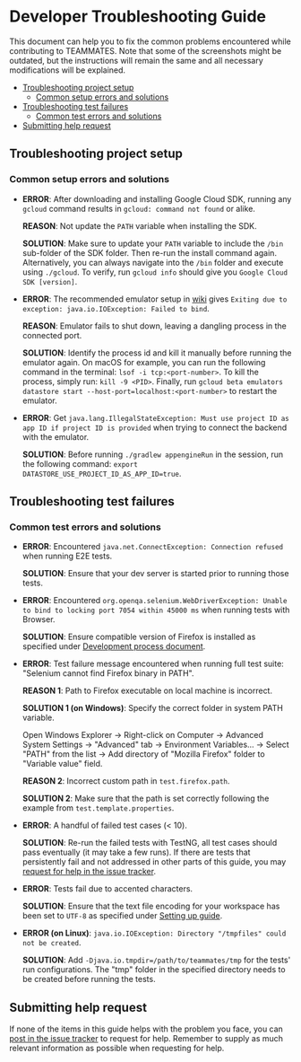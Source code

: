 # Developer Troubleshooting Guide

This document can help you to fix the common problems encountered while contributing to TEAMMATES.
Note that some of the screenshots might be outdated, but the instructions will remain the same and all necessary modifications will be explained.

* [Troubleshooting project setup](#troubleshooting-project-setup)
    * [Common setup errors and solutions](#common-setup-errors-and-solutions)
* [Troubleshooting test failures](#troubleshooting-test-failures)
    * [Common test errors and solutions](#common-test-errors-and-solutions)
* [Submitting help request](#submitting-help-request)

## Troubleshooting project setup

### Common setup errors and solutions

* **ERROR**: After downloading and installing Google Cloud SDK, running any `gcloud` command results in `gcloud: command not found` or alike.

  **REASON**: Not update the `PATH` variable when installing the SDK.

  **SOLUTION**: Make sure to update your `PATH` variable to include the `/bin` sub-folder of the SDK folder. Then re-run the install command again.
  Alternatively, you can always navigate into the `/bin` folder and execute using `./gcloud`.
  To verify, run `gcloud info` should give you `Google Cloud SDK [version]`.

* **ERROR**: The recommended emulator setup in [wiki](https://github.com/objectify/objectify/wiki/Setup#initialising-the-objectifyservice-to-work-with-emulator-applies-to-v6) gives `Exiting due to exception: java.io.IOException: Failed to bind`.

  **REASON**: Emulator fails to shut down, leaving a dangling process in the connected port.

  **SOLUTION**: Identify the process id and kill it manually before running the emulator again.
  On macOS for example, you can run the following command in the terminal: `lsof -i tcp:<port-number>`.
  To kill the process, simply run: `kill -9 <PID>`.
  Finally, run `gcloud beta emulators datastore start --host-port=localhost:<port-number>` to restart the emulator.

* **ERROR**: Get `java.lang.IllegalStateException: Must use project ID as app ID if project ID is provided` when trying to connect the backend with the emulator.

  **SOLUTION**: Before running `./gradlew appengineRun` in the session, run the following command: `export DATASTORE_USE_PROJECT_ID_AS_APP_ID=true`.

## Troubleshooting test failures

### Common test errors and solutions

* **ERROR**: Encountered `java.net.ConnectException: Connection refused` when running E2E tests.

  **SOLUTION**: Ensure that your dev server is started prior to running those tests.

* **ERROR**: Encountered `org.openqa.selenium.WebDriverException: Unable to bind to locking port 7054 within 45000 ms` when running tests with Browser.

  **SOLUTION**: Ensure compatible version of Firefox is installed as specified under [Development process document](development.md#testing).

* **ERROR**: Test failure message encountered when running full test suite: "Selenium cannot find Firefox binary in PATH".

  **REASON 1**: Path to Firefox executable on local machine is incorrect.

  **SOLUTION 1 (on Windows)**: Specify the correct folder in system PATH variable.

  Open Windows Explorer → Right-click on Computer → Advanced System Settings → "Advanced" tab → Environment Variables… → Select "PATH" from the list → Add directory of "Mozilla Firefox" folder to "Variable value" field.

  **REASON 2**: Incorrect custom path in `test.firefox.path`.

  **SOLUTION 2**: Make sure that the path is set correctly following the example from `test.template.properties`.

* **ERROR**: A handful of failed test cases (< 10).

  **SOLUTION**: Re-run the failed tests with TestNG, all test cases should pass eventually (it may take a few runs). If there are tests that persistently fail and not addressed in other parts of this guide, you may [request for help in the issue tracker](https://github.com/TEAMMATES/teammates/issues/new?template=help-request.md).

* **ERROR**: Tests fail due to accented characters.

  **SOLUTION**: Ensure that the text file encoding for your workspace has been set to `UTF-8` as specified under [Setting up guide](setting-up.md).

* **ERROR (on Linux)**: `java.io.IOException: Directory "/tmpfiles" could not be created`.

   **SOLUTION**: Add `-Djava.io.tmpdir=/path/to/teammates/tmp` for the tests' run configurations. The "tmp" folder in the specified directory needs to be created before running the tests.

## Submitting help request

If none of the items in this guide helps with the problem you face, you can [post in the issue tracker](https://github.com/TEAMMATES/teammates/issues/new?template=help-request.md) to request for help. Remember to supply as much relevant information as possible when requesting for help.
